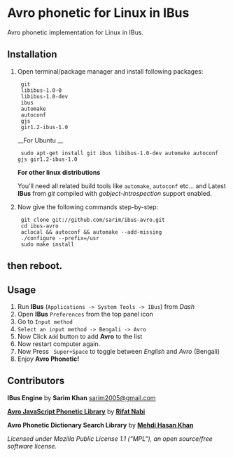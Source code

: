# Avro phonetic for Linux in IBus
Avro phonetic implementation for Linux in IBus.

## Installation

1. Open terminal/package manager and install following packages:
 
		git 
		libibus-1.0-0
		libibus-1.0-dev
		ibus
		automake 
		autoconf
		gjs
		gir1.2-ibus-1.0

    __For Ubuntu __
    
    	sudo apt-get install git ibus libibus-1.0-dev automake autoconf gjs gir1.2-ibus-1.0
	
	
    __For other linux distributions__
    
    You'll need all related build tools like `automake`, `autoconf` etc...
    and Latest __IBus__ from _git_ compiled with _gobject-introspection_ support enabled.

2. Now give the following commands step-by-step:

		git clone git://github.com/sarim/ibus-avro.git
		cd ibus-avro
		aclocal && autoconf && automake --add-missing
		./configure --prefix=/usr
		sudo make install
		

## then reboot.
## Usage
 1. Run __IBus__ (`Applications -> System Tools -> IBus`) from _Dash_
 2. Open __IBus__ `Preferences` from the top panel icon  
 3. Go to `Input method`
 4. `Select an input method -> Bengali -> Avro`
 5. Now Click `Add` button to add __Avro__ to the list
 6. Now restart computer again.
 7. Now Press ` Super+Space` to toggle between _English_ and _Avro_ (Bengali)
 8. Enjoy __Avro Phonetic!__


## Contributors
 
__IBus Engine__ by __Sarim Khan__ <sarim2005@gmail.com>

[__Avro JavaScript Phonetic Library__](https://github.com/torifat/jsAvroPhonetic) by [__Rifat Nabi__](https://github.com/torifat)

__Avro Phonetic Dictionary Search Library__ by [__Mehdi Hasan Khan__](https://github.com/omicronlab)

_Licensed under Mozilla Public License 1.1 ("MPL"), an open source/free software license._
